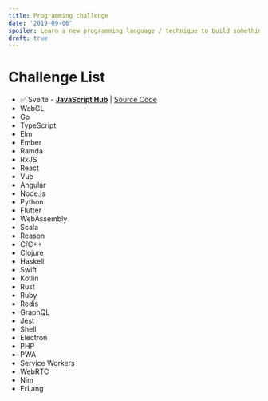 ```yaml
---
title: Programming challenge
date: '2019-09-06'
spoiler: Learn a new programming language / technique to build something.
draft: true
---
```


# Challenge List

+ ✅ Svelte - **[JavaScript Hub](https://javascript-hub.dezineleo.com)** | [Source Code](https://github.com/DezineLeo/javascript-hub)
+ WebGL
+ Go
+ TypeScript
+ Elm
+ Ember
+ Ramda
+ RxJS
+ React
+ Vue
+ Angular
+ Node.js
+ Python
+ Flutter
+ WebAssembly
+ Scala
+ Reason
+ C/C++
+ Clojure
+ Haskell
+ Swift
+ Kotlin
+ Rust
+ Ruby
+ Redis
+ GraphQL
+ Jest
+ Shell
+ Electron
+ PHP
+ PWA
+ Service Workers
+ WebRTC
+ Nim
+ ErLang


